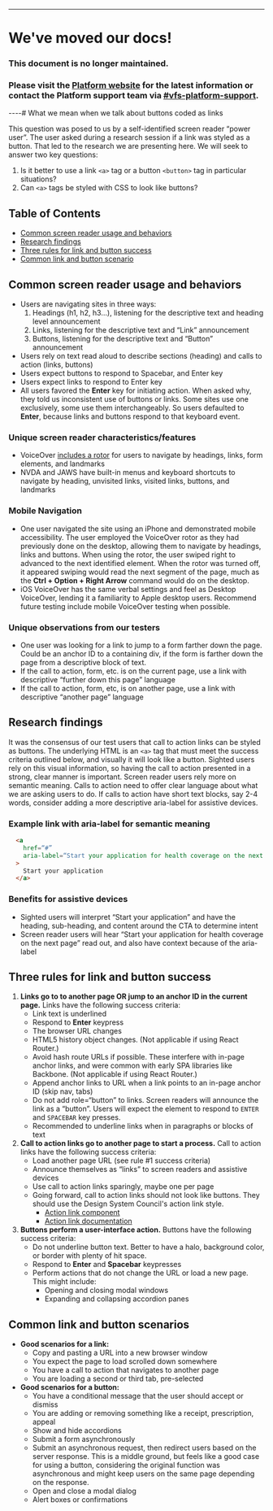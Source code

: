 ----

# We've moved our docs! 

### This document is no longer maintained.

### Please visit the [Platform website](https://depo-platform-documentation.scrollhelp.site/) for the latest information or contact the Platform support team via [#vfs-platform-support](https://dsva.slack.com/archives/CBU0KDSB1).

----# What we mean when we talk about buttons coded as links

This question was posed to us by a self-identified screen reader “power user”. The user asked during a research session if a link was styled as a button. That led to the research we are presenting here. We will seek to answer two key questions:

  1. Is it better to use a link `<a>` tag or a button `<button>` tag in particular situations?
  2. Can `<a>` tags be styled with CSS to look like buttons?

## Table of Contents

* [Common screen reader usage and behaviors](#heading1)
* [Research findings](#heading2)
* [Three rules for link and button success](#heading3)
* [Common link and button scenario](#heading4)

## Common screen reader usage and behaviors

* Users are navigating sites in three ways:
  1. Headings (h1, h2, h3…), listening for the descriptive text and heading level announcement
  1. Links, listening for the descriptive text and “Link” announcement
  1. Buttons, listening for the descriptive text and “Button” announcement
* Users rely on text read aloud to describe sections (heading) and calls to action (links, buttons)
* Users expect buttons to respond to Spacebar, and Enter key
* Users expect links to respond to Enter key
* All users favored the **Enter** key for initiating action. When asked why, they told us inconsistent use of buttons or links. Some sites use one exclusively, some use them interchangeably. So users defaulted to **Enter**, because links and buttons respond to that keyboard event.

### Unique screen reader characteristics/features

* VoiceOver [includes a rotor](https://support.apple.com/en-us/HT204783) for users to navigate by headings, links, form elements, and landmarks
* NVDA and JAWS have built-in menus and keyboard shortcuts to navigate by heading, unvisited links, visited links, buttons, and landmarks

### Mobile Navigation

* One user navigated the site using an iPhone and demonstrated mobile accessibility. The user employed the VoiceOver rotor as they had previously done on the desktop, allowing them to navigate by headings, links and buttons. When using the rotor, the user swiped right to advanced to the next identified element. When the rotor was turned off, it appeared swiping would read the next segment of the page, much as the **Ctrl + Option + Right Arrow** command would do on the desktop.
* iOS VoiceOver has the same verbal settings and feel as Desktop VoiceOver, lending it a familiarity to Apple desktop users. Recommend future testing include mobile VoiceOver testing when possible.

### Unique observations from our testers

* One user was looking for a link to jump to a form farther down the page. Could be an anchor ID to a containing div, if the form is farther down the page from a descriptive block of text.
* If the call to action, form, etc. is on the current page, use a link with descriptive “further down this page” language
* If the call to action, form, etc, is on another page, use a link with descriptive “another page” language

## Research findings

It was the consensus of our test users that call to action links can be styled as buttons. The underlying HTML is an `<a>` tag that must meet the success criteria outlined below, and visually it will look like a button. Sighted users rely on this visual information, so having the call to action presented in a strong, clear manner is important. Screen reader users rely more on semantic meaning. Calls to action need to offer clear language about what we are asking users to do. If calls to action have short text blocks, say 2-4 words, consider adding a more descriptive aria-label for assistive devices.

### Example link with aria-label for semantic meaning

```html
  <a
    href=“#”
    aria-label=“Start your application for health coverage on the next page”
  >
    Start your application
  </a>
```

### Benefits for assistive devices

* Sighted users will interpret “Start your application” and have the heading, sub-heading, and content around the CTA to determine intent
* Screen reader users will hear “Start your application for health coverage on the next page” read out, and also have context because of the aria-label

## Three rules for link and button success

1. **Links go to to another page OR jump to an anchor ID in the current page.** Links have the following success criteria:
    - Link text is underlined
    - Respond to **Enter** keypress
    - The browser URL changes
    - HTML5 history object changes. (Not applicable if using React Router.)
    - Avoid hash route URLs if possible. These interfere with in-page anchor links, and were common with early SPA libraries like Backbone. (Not applicable if using React Router.)
    - Append anchor links to URL when a link points to an in-page anchor ID (skip nav, tabs)
    - Do not add role=“button” to links. Screen readers will announce the link as a “button”. Users will expect the element to respond to `ENTER` and `SPACEBAR` key presses.
    - Recommended to underline links when in paragraphs or blocks of text
1. **Call to action links go to another page to start a process.** Call to action links have the following success criteria:
    - Load another page URL (see rule #1 success criteria)
    - Announce themselves as “links” to screen readers and assistive devices
    - Use call to action links sparingly, maybe one per page
    - Going forward, call to action links should not look like buttons. They should use the Design System Council's action link style.
      - [Action link component](https://design.va.gov/storybook/?path=/docs/components-action-link--page)
      - [Action link documentation](https://github.com/department-of-veterans-affairs/vets-design-system-documentation/blob/master/src/_components/action-links.md)
1. **Buttons perform a user-interface action.**  Buttons have the following success criteria:
    - Do not underline button text. Better to have a halo, background color, or border with plenty of hit space.
    - Respond to **Enter** and **Spacebar** keypresses
    - Perform actions that do not change the URL or load a new page. This might include:
      - Opening and closing modal windows
      - Expanding and collapsing accordion panes

## Common link and button scenarios

* **Good scenarios for a link:**
  * Copy and pasting a URL into a new browser window 
  * You expect the page to load scrolled down somewhere
  * You have a call to action that navigates to another page
  * You are loading a second or third tab, pre-selected
* **Good scenarios for a button:**
  * You have a conditional message that the user should accept or dismiss
  * You are adding or removing something like a receipt, prescription, appeal
  * Show and hide accordions
  * Submit a form asynchronously
  * Submit an asynchronous request, then redirect users based on the server response. This is a middle ground, but feels like a good case for using a button, considering the original function was asynchronous and might keep users on the same page depending on the response.
  * Open and close a modal dialog
  * Alert boxes or confirmations
